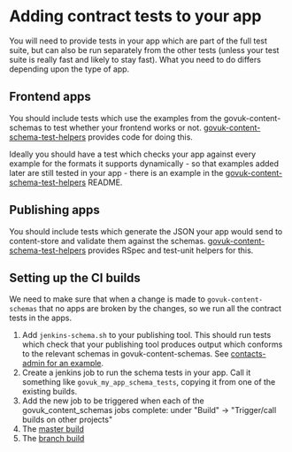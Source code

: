 # Adding contract tests to your app

You will need to provide tests in your app which are part of the full test suite, but can also be run separately from the other tests (unless your test suite is really fast and likely to stay fast). What you need to do differs depending upon the type of app.

## Frontend apps

You should include tests which use the examples from the govuk-content-schemas to test whether your frontend works or not. [govuk-content-schema-test-helpers](https://github.com/alphagov/govuk-content-schema-test-helpers) provides code for doing this.

Ideally you should have a test which checks your app against every example for the formats it supports dynamically - so that examples added later are still tested in your app - there is an example in the [govuk-content-schema-test-helpers](https://github.com/alphagov/govuk-content-schema-test-helpers) README.


## Publishing apps

You should include tests which generate the JSON your app would send to content-store and validate them against the schemas. [govuk-content-schema-test-helpers](https://github.com/alphagov/govuk-content-schema-test-helpers) provides RSpec and test-unit helpers for this.


## Setting up the CI builds

We need to make sure that when a change is made to `govuk-content-schemas` that no apps are broken by the changes, so we run all the contract tests in the apps.

1. Add `jenkins-schema.sh` to your publishing tool. This should run tests which check that your publishing tool produces output which conforms to the relevant schemas in govuk-content-schemas. See [contacts-admin for an example](https://github.com/alphagov/contacts-admin/blob/master/jenkins-schema.sh).
2. Create a jenkins job to run the schema tests in your app. Call it something like `govuk_my_app_schema_tests`, copying it from one of the existing builds.
3. Add the new job to be triggered when each of the govuk_content_schemas jobs complete: under "Build" -> "Trigger/call builds on other projects"
  1. The [master build](https://ci-new.alphagov.co.uk/job/govuk_content_schemas/configure)
  2. The [branch build](https://ci-new.alphagov.co.uk/job/govuk_content_schemas_branches/configure)
